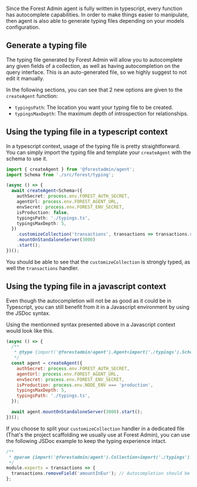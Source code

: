 Since the Forest Admin agent is fully written in typescript, every function has autocomplete capabilities.
In order to make things easier to manipulate, then agent is also able to generate typing files depending on your models configuration.

## Generate a typing file

The typing file generated by Forest Admin will allow you to autocomplete any given fields of a collection, as well as having autocompletion on the query interface. This is an auto-generated file, so we highly suggest to not edit it manually.

In the following sections, you can see that 2 new options are given to the `createAgent` function:

- `typingsPath`: The location you want your typing file to be created.
- `typingsMaxDepth`: The maximum depth of introspection for relationships.

## Using the typing file in a typescript context

In a typescript context, usage of the typing file is pretty straightforward. You can simply import the typing file and template your `createAgent` with the schema to use it.

```typescript
import { createAgent } from '@forestadmin/agent';
import Schema from './src/forest/typing';

(async () => {
  await createAgent<Schema>({
    authSecret: process.env.FOREST_AUTH_SECRET,
    agentUrl: process.env.FOREST_AGENT_URL,
    envSecret: process.env.FOREST_ENV_SECRET,
    isProduction: false,
    typingsPath: './typings.ts',
    typingsMaxDepth: 5,
  })
    .customizeCollection('transactions', transactions => transactions.removeField('amountInEur'))
    .mountOnStandaloneServer(3000)
    .start();
})();
```

You should be able to see that the `customizeCollection` is strongly typed, as well the `transactions` handler.

## Using the typing file in a javascript context

Even though the autocompletion will not be as good as it could be in Typescript, you can still benefit from it in a Javascript environment by using the JSDoc syntax.

Using the mentionned syntax presented above in a Javascript context would look like this.

```javascript
(async () => {
  /**
   * @type {import('@forestadmin/agent').Agent<import('./typings').Schema>}
   */
  const agent = createAgent({
    authSecret: process.env.FOREST_AUTH_SECRET,
    agentUrl: process.env.FOREST_AGENT_URL,
    envSecret: process.env.FOREST_ENV_SECRET,
    isProduction: process.env.NODE_ENV === 'production',
    typingsMaxDepth: 5,
    typingsPath: './typings.ts',
  });

  await agent.mountOnStandaloneServer(3000).start();
})();
```

If you choose to split your `customizeCollection` handler in a dedicated file (That's the project scaffolding we usually use at Forest Admin), you can use the following JSDoc example to keep the typing experience intact.

```javascript
/**
 * @param {import('@forestadmin/agent').Collection<import('./typings').Schema, 'transactions'>} transactions
 */
module.exports = transactions => {
  transactions.removeField('amountInEur'); // Autocompletion should be available fully on this line
};
```
